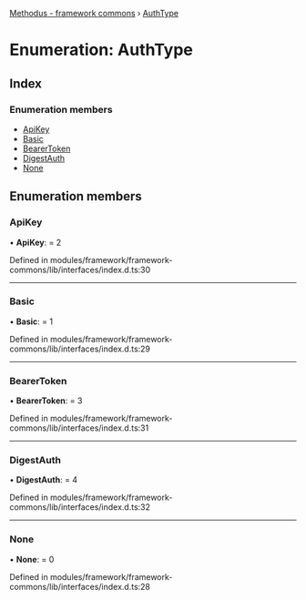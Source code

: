 [Methodus - framework commons](../globals.md) › [AuthType](authtype.md)

# Enumeration: AuthType

## Index

### Enumeration members

* [ApiKey](authtype.md#apikey)
* [Basic](authtype.md#basic)
* [BearerToken](authtype.md#bearertoken)
* [DigestAuth](authtype.md#digestauth)
* [None](authtype.md#none)

## Enumeration members

###  ApiKey

• **ApiKey**: = 2

Defined in modules/framework/framework-commons/lib/interfaces/index.d.ts:30

___

###  Basic

• **Basic**: = 1

Defined in modules/framework/framework-commons/lib/interfaces/index.d.ts:29

___

###  BearerToken

• **BearerToken**: = 3

Defined in modules/framework/framework-commons/lib/interfaces/index.d.ts:31

___

###  DigestAuth

• **DigestAuth**: = 4

Defined in modules/framework/framework-commons/lib/interfaces/index.d.ts:32

___

###  None

• **None**: = 0

Defined in modules/framework/framework-commons/lib/interfaces/index.d.ts:28
